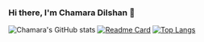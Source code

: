 ### Hi there, I'm Chamara Dilshan 👋
![Chamara's GitHub stats](https://github-readme-stats.vercel.app/api?username=ChamaraDilshan&theme=dark&show_icons=true)
[![Readme Card](https://github-readme-stats.vercel.app/api/pin/?username=ChamaraDilshan&repo=github-readme-stats)](https://github.com/ChamaraDilshan/ChamaraDilshan/edit/main/README.md)
[![Top Langs](https://github-readme-stats.vercel.app/api/top-langs/?username=ChamaraDilshan&theme=dark&langs_count=8)](https://github.com/ChamaraDilshan/github-readme-stats)
<!--
**ChamaraDilshan/ChamaraDilshan** is a ✨ _special_ ✨ repository because its `README.md` (this file) appears on your GitHub profile.

Here are some ideas to get you started:

- 🔭 I’m currently working on ...
- 🌱 I’m currently learning Computer Engineering at University of Peradeniya.
- 👯 I’m looking to collaborate on Innovative projects.
- 🤔 I’m looking for help with ...
- 💬 Ask me about ...
- 📫 How to reach me: chamaradilshansenevirathna@gmail
- 😄 Pronouns: ...
- ⚡ Fun fact: ...
-->
